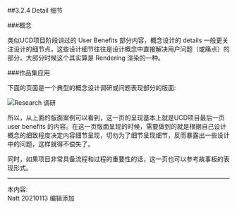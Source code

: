 ##3.2.4 Detail 细节

###概念

类似UCD项目阶段讲过的 User Benefits 部分内容，概念设计的 details 一般更关注设计的细节点，这些设计细节往往是设计概念中直接解决用户问题（或痛点）的部分。大部分时候这个其实算是 Rendering 渲染的一种。


###作品集应用

下面的页面是一个典型的概念设计调研或问题表现部分的版面:  

![Research 调研](http://kitpic.makebi.net/2021/idcd_04.jpg)

所以，从上面的版面案例可以看到，这一页的呈现基本上就是UCD项目最后一页user benefits 的内容。在这一页版面呈现的时候，需要做到的就是根据自己设计概念的细致程度决定内容细节呈现，切勿为了细节呈现细节，反而暴露出一些设计中的问题，这样就得不偿失了。  

同时，如果项目非常具备流程和过程的重要性的话，这一页也可以参考故事板的表现形式。


---
本内容:  
Natt 20210113 编辑添加